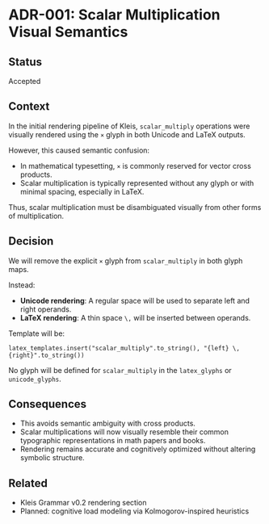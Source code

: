 # ADR-001: Scalar Multiplication Visual Semantics

## Status
Accepted

## Context
In the initial rendering pipeline of Kleis, `scalar_multiply` operations were visually rendered using the `×` glyph in both Unicode and LaTeX outputs.

However, this caused semantic confusion:
- In mathematical typesetting, `×` is commonly reserved for vector cross products.
- Scalar multiplication is typically represented without any glyph or with minimal spacing, especially in LaTeX.

Thus, scalar multiplication must be disambiguated visually from other forms of multiplication.

## Decision
We will remove the explicit `×` glyph from `scalar_multiply` in both glyph maps.

Instead:
- **Unicode rendering**: A regular space will be used to separate left and right operands.
- **LaTeX rendering**: A thin space `\,` will be inserted between operands.

Template will be:
```kleis
latex_templates.insert("scalar_multiply".to_string(), "{left} \, {right}".to_string())
```

No glyph will be defined for `scalar_multiply` in the `latex_glyphs` or `unicode_glyphs`.

## Consequences
- This avoids semantic ambiguity with cross products.
- Scalar multiplications will now visually resemble their common typographic representations in math papers and books.
- Rendering remains accurate and cognitively optimized without altering symbolic structure.

## Related
- Kleis Grammar v0.2 rendering section
- Planned: cognitive load modeling via Kolmogorov-inspired heuristics